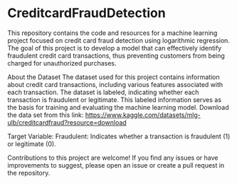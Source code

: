# CreditcardFraudDetection



This repository contains the code and resources for a machine learning project focused on credit card fraud detection using logarithmic regression. The goal of this project is to develop a model that can effectively identify fraudulent credit card transactions, thus preventing customers from being charged for unauthorized purchases.

About the Dataset
The dataset used for this project contains information about credit card transactions, including various features associated with each transaction. The dataset is labeled, indicating whether each transaction is fraudulent or legitimate. This labeled information serves as the basis for training and evaluating the machine learning model.
Download the data set from this link: https://www.kaggle.com/datasets/mlg-ulb/creditcardfraud?resource=download

Target Variable:
Fraudulent: Indicates whether a transaction is fraudulent (1) or legitimate (0).

Contributions to this project are welcome! If you find any issues or have improvements to suggest, please open an issue or create a pull request in the repository.
